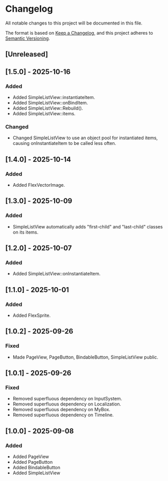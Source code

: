 # Changelog

All notable changes to this project will be documented in this file.

The format is based on [Keep a Changelog](https://keepachangelog.com/en/1.0.0/),
and this project adheres to [Semantic Versioning](https://semver.org/spec/v2.0.0.html).

## [Unreleased]


## [1.5.0] - 2025-10-16

### Added
- Added SimpleListView::instantiateItem.
- Added SimpleListView::onBindItem.
- Added SimpleListView::Rebuild().
- Added SimpleListView::items.

### Changed
- Changed SimpleListView to use an object pool for instantiated items, causing onInstantiateItem to be called less often.


## [1.4.0] - 2025-10-14

### Added
- Added FlexVectorImage.


## [1.3.0] - 2025-10-09

### Added
- SimpleListView automatically adds "first-child" and "last-child" classes on its items.


## [1.2.0] - 2025-10-07

### Added
- Added SimpleListView::onInstantiateItem.


## [1.1.0] - 2025-10-01

### Added
- Added FlexSprite.


## [1.0.2] - 2025-09-26

### Fixed
- Made PageView, PageButton, BindableButton, SimpleListView public.


## [1.0.1] - 2025-09-26

### Fixed
- Removed superfluous dependency on InputSystem.
- Removed superfluous dependency on Localization.
- Removed superfluous dependency on MyBox.
- Removed superfluous dependency on Timeline.


## [1.0.0] - 2025-09-08

### Added
- Added PageView
- Added PageButton
- Added BindableButton
- Added SimpleListView